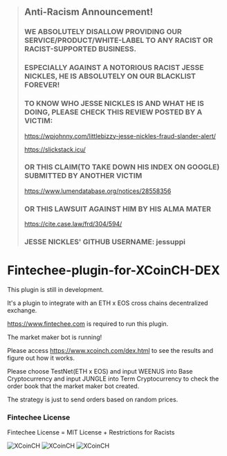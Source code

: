 > ## Anti-Racism Announcement!
> ### WE ABSOLUTELY DISALLOW PROVIDING OUR SERVICE/PRODUCT/WHITE-LABEL TO ANY RACIST OR RACIST-SUPPORTED BUSINESS.
> ### ESPECIALLY AGAINST A NOTORIOUS RACIST JESSE NICKLES, HE IS ABSOLUTELY ON OUR BLACKLIST FOREVER!
> ### TO KNOW WHO JESSE NICKLES IS AND WHAT HE IS DOING, PLEASE CHECK THIS REVIEW POSTED BY A VICTIM:
> https://wpjohnny.com/littlebizzy-jesse-nickles-fraud-slander-alert/
>
> https://slickstack.icu/
> ### OR THIS CLAIM(TO TAKE DOWN HIS INDEX ON GOOGLE) SUBMITTED BY ANOTHER VICTIM
> https://www.lumendatabase.org/notices/28558356
> ### OR THIS LAWSUIT AGAINST HIM BY HIS ALMA MATER
> https://cite.case.law/frd/304/594/
> ### JESSE NICKLES' GITHUB USERNAME: jessuppi



# Fintechee-plugin-for-XCoinCH-DEX

This plugin is still in development.

It's a plugin to integrate with an ETH x EOS cross chains decentralized exchange.

https://www.fintechee.com is required to run this plugin.

The market maker bot is running!

Please access https://www.xcoinch.com/dex.html to see the results and figure out how it works.

Please choose TestNet(ETH x EOS) and input WEENUS into Base Cryptocurrency and input JUNGLE into Term Cryptocurrency to check the order book that the market maker bot created.

The strategy is just to send orders based on random prices.

### Fintechee License

Fintechee License = MIT License + Restrictions for Racists


![XCoinCH](https://www.xcoinch.com/images/tutorials/screenshot.png)
![XCoinCH](https://www.xcoinch.com/images/screenshot.png)
![XCoinCH](https://www.xcoinch.com/images/screenshot2.png)
